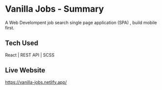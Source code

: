 # Vanilla Jobs - Summary

A Web Develompent job search single page application (SPA) , build mobile first.

## Tech Used

React | REST API | SCSS

## Live Website

https://vanilla-jobs.netlify.app/
